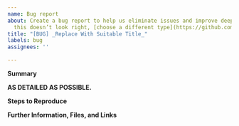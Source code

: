 ```yaml
---
name: Bug report
about: Create a bug report to help us eliminate issues and improve deepmd-kit. If
  this doesn’t look right, [choose a different type](https://github.com/deepmodeling/deepmd-kit/issues/new/choose).
title: "[BUG] _Replace With Suitable Title_"
labels: bug
assignees: ''

---
```


**Summary**

<!--Please provide a clear and concise description of what the bug is.-->

**AS  DETAILED AS POSSIBLE.**

<!--Please provide necessary information including the version of software and installation way, input file, running commands, error log , etc., AS  DETAILED AS POSSIBLE to help locate and reproduce your problem. -->

<!--If applicable, specify what platform you are running on. -->

**Steps to Reproduce**

<!--Describe the steps required to (quickly) reproduce the issue. You can attach (small) files to the section below or add URLs where to download an archive with all necessary files. Please try to create an input set that is as minimal and small as possible and reproduces the bug as quickly as possible. **NOTE:** the less effort and time it takes to reproduce your reported bug, the more likely it becomes, that somebody will look into it and fix the problem.-->

**Further Information, Files, and Links**

<!--Put any additional information here, attach relevant text or image files and URLs to external sites, e.g. relevant publications-->
